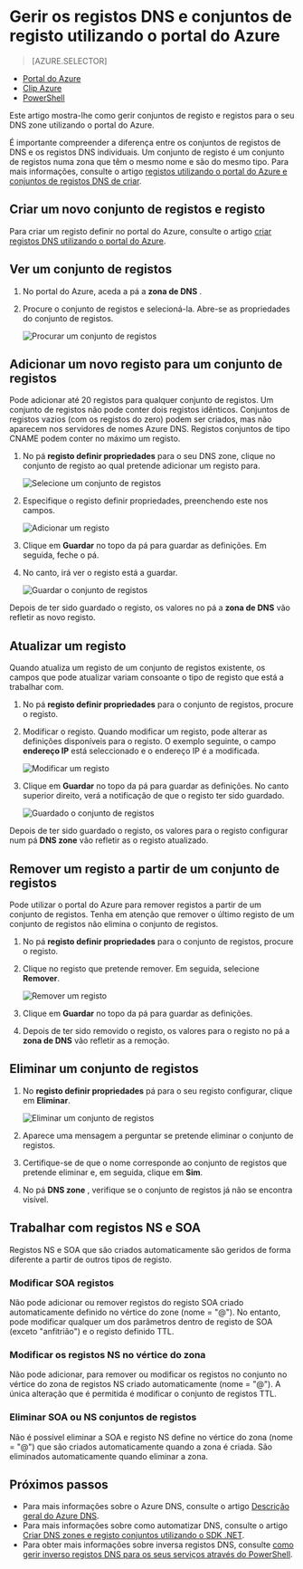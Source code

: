 <properties
   pageTitle="Gerir conjuntos de registos de DNS e registos através do portal Azure | Microsoft Azure"
   description="Gerir os DNS registo define e registos de quando o alojamento do seu domínio no Azure DNS."
   services="dns"
   documentationCenter="na"
   authors="sdwheeler"
   manager="carmonm"
   editor=""
   tags="azure-resource-manager"/>

<tags
   ms.service="dns"
   ms.devlang="na"
   ms.topic="article"
   ms.tgt_pltfrm="na"
   ms.workload="infrastructure-services"
   ms.date="08/16/2016"
   ms.author="sewhee"/>

# <a name="manage-dns-records-and-record-sets-by-using-the-azure-portal"></a>Gerir os registos DNS e conjuntos de registo utilizando o portal do Azure


> [AZURE.SELECTOR]
- [Portal do Azure](dns-operations-recordsets-portal.md)
- [Clip Azure](dns-operations-recordsets-cli.md)
- [PowerShell](dns-operations-recordsets.md)


Este artigo mostra-lhe como gerir conjuntos de registo e registos para o seu DNS zone utilizando o portal do Azure.

É importante compreender a diferença entre os conjuntos de registos de DNS e os registos DNS individuais. Um conjunto de registo é um conjunto de registos numa zona que têm o mesmo nome e são do mesmo tipo. Para mais informações, consulte o artigo [registos utilizando o portal do Azure e conjuntos de registos DNS de criar](dns-getstarted-create-recordset-portal.md).

## <a name="create-a-new-record-set-and-record"></a>Criar um novo conjunto de registos e registo

Para criar um registo definir no portal do Azure, consulte o artigo [criar registos DNS utilizando o portal do Azure](dns-getstarted-create-recordset-portal.md).


## <a name="view-a-record-set"></a>Ver um conjunto de registos

1. No portal do Azure, aceda a pá a **zona de DNS** .

2. Procure o conjunto de registos e selecioná-la. Abre-se as propriedades do conjunto de registos.

    ![Procurar um conjunto de registos](./media/dns-operations-recordsets-portal/searchset500.png)


## <a name="add-a-new-record-to-a-record-set"></a>Adicionar um novo registo para um conjunto de registos

Pode adicionar até 20 registos para qualquer conjunto de registos. Um conjunto de registos não pode conter dois registos idênticos. Conjuntos de registos vazios (com os registos do zero) podem ser criados, mas não aparecem nos servidores de nomes Azure DNS. Registos conjuntos de tipo CNAME podem conter no máximo um registo.


1. No pá **registo definir propriedades** para o seu DNS zone, clique no conjunto de registo ao qual pretende adicionar um registo para.

    ![Selecione um conjunto de registos](./media/dns-operations-recordsets-portal/selectset500.png)

2. Especifique o registo definir propriedades, preenchendo este nos campos.

    ![Adicionar um registo](./media/dns-operations-recordsets-portal/addrecord500.png)

2. Clique em **Guardar** no topo da pá para guardar as definições. Em seguida, feche o pá.

3. No canto, irá ver o registo está a guardar.

    ![Guardar o conjunto de registos](./media/dns-operations-recordsets-portal/saving150.png)

Depois de ter sido guardado o registo, os valores no pá a **zona de DNS** vão refletir as novo registo.


## <a name="update-a-record"></a>Atualizar um registo

Quando atualiza um registo de um conjunto de registos existente, os campos que pode atualizar variam consoante o tipo de registo que está a trabalhar com.

1. No pá **registo definir propriedades** para o conjunto de registos, procure o registo.

2. Modificar o registo. Quando modificar um registo, pode alterar as definições disponíveis para o registo. O exemplo seguinte, o campo **endereço IP** está seleccionado e o endereço IP é a modificada.

    ![Modificar um registo](./media/dns-operations-recordsets-portal/modifyrecord500.png)

3. Clique em **Guardar** no topo da pá para guardar as definições. No canto superior direito, verá a notificação de que o registo ter sido guardado.

    ![Guardado o conjunto de registos](./media/dns-operations-recordsets-portal/saved150.png)


Depois de ter sido guardado o registo, os valores para o registo configurar num pá **DNS zone** vão refletir as o registo atualizado.


## <a name="remove-a-record-from-a-record-set"></a>Remover um registo a partir de um conjunto de registos

Pode utilizar o portal do Azure para remover registos a partir de um conjunto de registos. Tenha em atenção que remover o último registo de um conjunto de registos não elimina o conjunto de registos.

1. No pá **registo definir propriedades** para o conjunto de registos, procure o registo.

2. Clique no registo que pretende remover. Em seguida, selecione **Remover**.

    ![Remover um registo](./media/dns-operations-recordsets-portal/removerecord500.png)

3. Clique em **Guardar** no topo da pá para guardar as definições.

3. Depois de ter sido removido o registo, os valores para o registo no pá a **zona de DNS** vão refletir as a remoção.


## <a name="delete"></a>Eliminar um conjunto de registos

1. No **registo definir propriedades** pá para o seu registo configurar, clique em **Eliminar**.

    ![Eliminar um conjunto de registos](./media/dns-operations-recordsets-portal/deleterecordset500.png)

2. Aparece uma mensagem a perguntar se pretende eliminar o conjunto de registos.

3. Certifique-se de que o nome corresponde ao conjunto de registos que pretende eliminar e, em seguida, clique em **Sim**.

4. No pá **DNS zone** , verifique se o conjunto de registos já não se encontra visível.


## <a name="work-with-ns-and-soa-records"></a>Trabalhar com registos NS e SOA

Registos NS e SOA que são criados automaticamente são geridos de forma diferente a partir de outros tipos de registo.

### <a name="modify-soa-records"></a>Modificar SOA registos

Não pode adicionar ou remover registos do registo SOA criado automaticamente definido no vértice do zone (nome = "@"). No entanto, pode modificar qualquer um dos parâmetros dentro de registo de SOA (exceto "anfitrião") e o registo definido TTL.

### <a name="modify-ns-records-at-the-zone-apex"></a>Modificar os registos NS no vértice do zona

Não pode adicionar, para remover ou modificar os registos no conjunto no vértice do zona de registos NS criado automaticamente (nome = "@"). A única alteração que é permitida é modificar o conjunto de registos TTL.

### <a name="delete-soa-or-ns-record-sets"></a>Eliminar SOA ou NS conjuntos de registos

Não é possível eliminar a SOA e registo NS define no vértice do zona (nome = "@") que são criados automaticamente quando a zona é criada. São eliminados automaticamente quando eliminar a zona.

## <a name="next-steps"></a>Próximos passos

-   Para mais informações sobre o Azure DNS, consulte o artigo [Descrição geral do Azure DNS](dns-overview.md).
-   Para mais informações sobre como automatizar DNS, consulte o artigo [Criar DNS zones e registo conjuntos utilizando o SDK .NET](dns-sdk.md).
-   Para obter mais informações sobre inversa registos DNS, consulte [como gerir inverso registos DNS para os seus serviços através do PowerShell](dns-reverse-dns-record-operations-ps.md).
